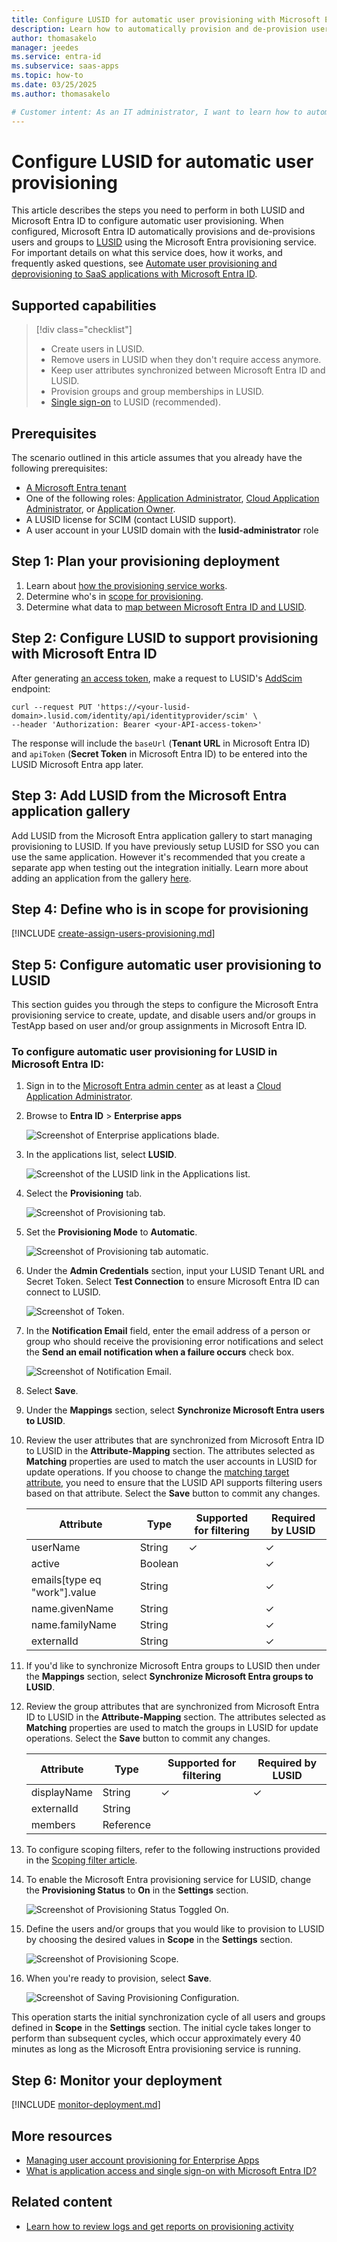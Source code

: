 ```yaml
---
title: Configure LUSID for automatic user provisioning with Microsoft Entra ID
description: Learn how to automatically provision and de-provision user accounts from Microsoft Entra ID to LUSID.
author: thomasakelo
manager: jeedes
ms.service: entra-id
ms.subservice: saas-apps
ms.topic: how-to
ms.date: 03/25/2025
ms.author: thomasakelo

# Customer intent: As an IT administrator, I want to learn how to automatically provision and deprovision user accounts from Microsoft Entra ID to LUSID so that I can streamline the user management process and ensure that users have the appropriate access to LUSID.
---
```


# Configure LUSID for automatic user provisioning

This article describes the steps you need to perform in both LUSID and Microsoft Entra ID to configure automatic user provisioning. When configured, Microsoft Entra ID automatically provisions and de-provisions users and groups to [LUSID](https://www.finbourne.com/lusid) using the Microsoft Entra provisioning service. For important details on what this service does, how it works, and frequently asked questions, see [Automate user provisioning and deprovisioning to SaaS applications with Microsoft Entra ID](~/identity/app-provisioning/user-provisioning.md). 


## Supported capabilities
> [!div class="checklist"]
> * Create users in LUSID.
> * Remove users in LUSID when they don't require access anymore.
> * Keep user attributes synchronized between Microsoft Entra ID and LUSID.
> * Provision groups and group memberships in LUSID.
> * [Single sign-on](lusid-tutorial.md) to LUSID (recommended).

## Prerequisites

The scenario outlined in this article assumes that you already have the following prerequisites:

* [A Microsoft Entra tenant](~/identity-platform/quickstart-create-new-tenant.md) 
* One of the following roles: [Application Administrator](/entra/identity/role-based-access-control/permissions-reference#application-administrator), [Cloud Application Administrator](/entra/identity/role-based-access-control/permissions-reference#cloud-application-administrator), or [Application Owner](/entra/fundamentals/users-default-permissions#owned-enterprise-applications).
* A LUSID license for SCIM (contact LUSID support).
* A user account in your LUSID domain with the **lusid-administrator** role

## Step 1: Plan your provisioning deployment
1. Learn about [how the provisioning service works](~/identity/app-provisioning/user-provisioning.md).
1. Determine who's in [scope for provisioning](~/identity/app-provisioning/define-conditional-rules-for-provisioning-user-accounts.md).
1. Determine what data to [map between Microsoft Entra ID and LUSID](~/identity/app-provisioning/customize-application-attributes.md).

<a name='step-2-configure-lusid-to-support-provisioning-with-azure-ad'></a>

## Step 2: Configure LUSID to support provisioning with Microsoft Entra ID
After generating [an access token](https://support.lusid.com/knowledgebase/article/KA-01654/), make a request to LUSID's [AddScim](https://www.lusid.com/identity/swagger/index.html) endpoint:

```
curl --request PUT 'https://<your-lusid-domain>.lusid.com/identity/api/identityprovider/scim' \
--header 'Authorization: Bearer <your-API-access-token>'
```

The response will include the `baseUrl` (**Tenant URL** in Microsoft Entra ID) and `apiToken` (**Secret Token** in Microsoft Entra ID) to be entered into the LUSID Microsoft Entra app later.

<a name='step-3-add-lusid-from-the-azure-ad-application-gallery'></a>

## Step 3: Add LUSID from the Microsoft Entra application gallery

Add LUSID from the Microsoft Entra application gallery to start managing provisioning to LUSID. If you have previously setup LUSID for SSO you can use the same application. However it's recommended that you create a separate app when testing out the integration initially. Learn more about adding an application from the gallery [here](~/identity/enterprise-apps/add-application-portal.md). 

## Step 4: Define who is in scope for provisioning 

[!INCLUDE [create-assign-users-provisioning.md](~/identity/saas-apps/includes/create-assign-users-provisioning.md)]

## Step 5: Configure automatic user provisioning to LUSID 

This section guides you through the steps to configure the Microsoft Entra provisioning service to create, update, and disable users and/or groups in TestApp based on user and/or group assignments in Microsoft Entra ID.

<a name='to-configure-automatic-user-provisioning-for-lusid-in-azure-ad'></a>

### To configure automatic user provisioning for LUSID in Microsoft Entra ID:

1. Sign in to the [Microsoft Entra admin center](https://entra.microsoft.com) as at least a [Cloud Application Administrator](~/identity/role-based-access-control/permissions-reference.md#cloud-application-administrator).
1. Browse to **Entra ID** > **Enterprise apps**

	![Screenshot of Enterprise applications blade.](common/enterprise-applications.png)

1. In the applications list, select **LUSID**.

	![Screenshot of the LUSID link in the Applications list.](common/all-applications.png)

1. Select the **Provisioning** tab.

	![Screenshot of Provisioning tab.](common/provisioning.png)

1. Set the **Provisioning Mode** to **Automatic**.

	![Screenshot of Provisioning tab automatic.](common/provisioning-automatic.png)

1. Under the **Admin Credentials** section, input your LUSID Tenant URL and Secret Token. Select **Test Connection** to ensure Microsoft Entra ID can connect to LUSID.

 	![Screenshot of Token.](common/provisioning-testconnection-tenanturltoken.png)

1. In the **Notification Email** field, enter the email address of a person or group who should receive the provisioning error notifications and select the **Send an email notification when a failure occurs** check box.

	![Screenshot of Notification Email.](common/provisioning-notification-email.png)

1. Select **Save**.

1. Under the **Mappings** section, select **Synchronize Microsoft Entra users to LUSID**.

1. Review the user attributes that are synchronized from Microsoft Entra ID to LUSID in the **Attribute-Mapping** section. The attributes selected as **Matching** properties are used to match the user accounts in LUSID for update operations. If you choose to change the [matching target attribute](~/identity/app-provisioning/customize-application-attributes.md), you need to ensure that the LUSID API supports filtering users based on that attribute. Select the **Save** button to commit any changes.

   |Attribute|Type|Supported for filtering|Required by LUSID|
   |---|---|---|---|
   |userName|String|&check;|&check;
   |active|Boolean||&check;
   |emails[type eq "work"].value|String||&check;
   |name.givenName|String||&check;
   |name.familyName|String||&check;
   |externalId|String||&check;

1. If you'd like to synchronize Microsoft Entra groups to LUSID then under the **Mappings** section, select **Synchronize Microsoft Entra groups to LUSID**.

1. Review the group attributes that are synchronized from Microsoft Entra ID to LUSID in the **Attribute-Mapping** section. The attributes selected as **Matching** properties are used to match the groups in LUSID for update operations. Select the **Save** button to commit any changes.

   |Attribute|Type|Supported for filtering|Required by LUSID|
   |---|---|---|---|
   |displayName|String|&check;|&check;
   |externalId|String||
   |members|Reference||
   
1. To configure scoping filters, refer to the following instructions provided in the [Scoping filter  article](~/identity/app-provisioning/define-conditional-rules-for-provisioning-user-accounts.md).

1. To enable the Microsoft Entra provisioning service for LUSID, change the **Provisioning Status** to **On** in the **Settings** section.

	![Screenshot of Provisioning Status Toggled On.](common/provisioning-toggle-on.png)

1. Define the users and/or groups that you would like to provision to LUSID by choosing the desired values in **Scope** in the **Settings** section.

	![Screenshot of Provisioning Scope.](common/provisioning-scope.png)

1. When you're ready to provision, select **Save**.

	![Screenshot of Saving Provisioning Configuration.](common/provisioning-configuration-save.png)

This operation starts the initial synchronization cycle of all users and groups defined in **Scope** in the **Settings** section. The initial cycle takes longer to perform than subsequent cycles, which occur approximately every 40 minutes as long as the Microsoft Entra provisioning service is running. 

## Step 6: Monitor your deployment

[!INCLUDE [monitor-deployment.md](~/identity/saas-apps/includes/monitor-deployment.md)]

## More resources

* [Managing user account provisioning for Enterprise Apps](~/identity/app-provisioning/configure-automatic-user-provisioning-portal.md)
* [What is application access and single sign-on with Microsoft Entra ID?](~/identity/enterprise-apps/what-is-single-sign-on.md)

## Related content

* [Learn how to review logs and get reports on provisioning activity](~/identity/app-provisioning/check-status-user-account-provisioning.md)
